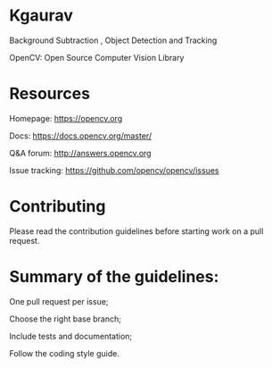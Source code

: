# Kgaurav
Background Subtraction , Object Detection and Tracking

OpenCV: Open Source Computer Vision Library

# Resources

Homepage: https://opencv.org

Docs: https://docs.opencv.org/master/

Q&A forum: http://answers.opencv.org

Issue tracking: https://github.com/opencv/opencv/issues

# Contributing

Please read the contribution guidelines before starting work on a pull request.


# Summary of the guidelines:

One pull request per issue;

Choose the right base branch;

Include tests and documentation;

Follow the coding style guide.
